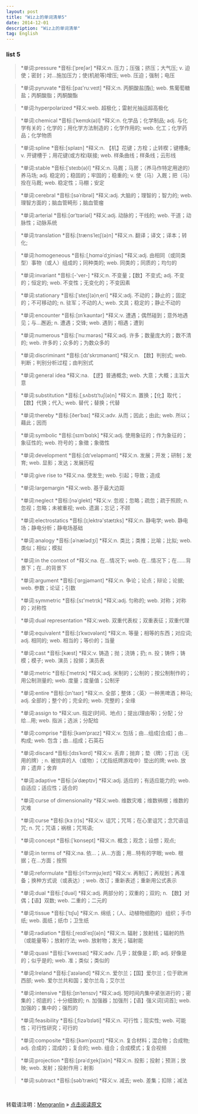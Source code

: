 ```yaml
---
layout: post
title: "Wiz上的单词清单5"
date: 2014-12-01
description: "Wiz上的单词清单"
tag: English
---
```


### list 5

>*单词:pressure
>*音标:[ˈpreʃər]
>*释义:n. 压力；压强；挤压；大气压; v. 迫使；密封；对…施加压力；使(机舱等)增压; web. 压迫；强制；电压
 
>*单词:pyruvate
>*音标:[paɪ'ruːveɪt]
>*释义:n. 丙酮酸盐[酯]; web. 焦葡萄糖盐；丙酮酸脂；丙酮酸酯
 
>*单词:hyperpolarized
>*释义:web. 超极化；雷射光抽运超高极化
 
>*单词:chemical
>*音标:[ˈkemɪk(ə)l]
>*释义:n. 化学品；化学制品; adj. 与化学有关的；化学的；用化学方法制造的；化学作用的; web. 化工；化学药品；化学物质
 
>*单词:spline
>*音标:[splaɪn]
>*释义:n. 【机】花键；方栓；止转楔；键槽条; v. 开键槽于；用花键(或方栓)联接; web. 样条曲线；样条线；云形线
 
>*单词:stable
>*音标:[ˈsteɪb(ə)l]
>*释义:n. 马厩；马房；（养马作特定用途的）养马场; adj. 稳定的；稳固的；牢固的；稳重的; v. 使（马）入厩；把（马）拴在马厩; web. 稳定性；马棚；安定
 
>*单词:cerebral
>*音标:[səˈribrəl]
>*释义:adj. 大脑的；理智的；智力的; web. 理智方面的；脑血管畸形；脑血管瘤
 
>*单词:arterial
>*音标:[ɑrˈtɪəriəl]
>*释义:adj. 动脉的；干线的; web. 干道；动脉性；动脉系统
 
>*单词:translation
>*音标:[trænsˈleɪʃ(ə)n]
>*释义:n. 翻译；译文；译本；转化;
 
>*单词:homogeneous
>*音标:[ˌhɑməˈdʒiniəs]
>*释义:adj. 由相同（或同类型）事物（或人）组成的；同种类的; web. 同类的；同质的；均匀的
 
>*单词:invariant
>*音标:[-'ver-]
>*释义:n. 不变量；【数】不变式; adj. 不变的；恒定的; web. 不变性；无变化的；不变因素
 
>*单词:stationary
>*音标:[ˈsteɪʃ(ə)nˌeri]
>*释义:adj. 不动的；静止的；固定的；不可移动的; n. 驻军；不动的人; web. 文具；稳定的；静止不动的
 
>*单词:encounter
>*音标:[ɪnˈkaʊntər]
>*释义:v. 遭遇；偶然碰到；意外地遇见；与…邂逅; n. 遭遇；交锋; web. 遇到；相遇；遭到
 
>*单词:numerous
>*音标:[ˈnuːmərəs]
>*释义:adj. 许多；数量庞大的；数不清的; web. 许多的；众多的；为数众多的
 
>*单词:discriminant
>*音标:[dɪ'skrɪmənənt]
>*释义:n. 【数】判别式; web. 判断；判别分析过程；由判别式
 
>*单词:general idea
>*释义:na. 【逻】普通概念; web. 大意；大概；主旨大意
 
>*单词:substitution
>*音标:[ˌsʌbstɪˈtuʃ(ə)n]
>*释义:n. 置换；【化】取代；【数】代换；代入; web. 替代；替换；代替
 
>*单词:thereby
>*音标:[ðerˈbaɪ]
>*释义:adv. 从而；因此；由此; web. 所以；藉此；因而
 
>*单词:symbolic
>*音标:[sɪmˈbɑlɪk]
>*释义:adj. 使用象征的；作为象征的；象征性的; web. 符号的；象徵；象徵性
 
>*单词:development
>*音标:[dɪˈveləpmənt]
>*释义:n. 发展；开发；研制；发育; web. 显影；发达；发展历程
 
>*单词:give rise to
>*释义:na. 使发生; web. 引起；导致；造成
 
>*单词:largemargin
>*释义:web. 基于最大边距
 
>*单词:neglect
>*音标:[nəˈɡlekt]
>*释义:v. 忽视；忽略；疏忽；疏于照顾; n. 忽视；忽略；未被重视; web. 遗漏；忘记；不顾
 
>*单词:electrostatics
>*音标:[ɪˌlektrə'stætɪks]
>*释义:n. 静电学; web. 静电场；静电分析；静电场基础
 
>*单词:analogy
>*音标:[əˈnælədʒi]
>*释义:n. 类比；类推；比喻；比拟; web. 类似；相似；模拟
 
>*单词:in the context of
>*释义:na. 在…情况下; web. 在...情况下；在……背景下；在…的背景下
 
>*单词:argument
>*音标:[ˈɑrɡjəmənt]
>*释义:n. 争论；论点；辩论；论据; web. 参数；论证；引数
 
>*单词:symmetric
>*音标:[sɪ'metrɪk]
>*释义:adj. 匀称的; web. 对称；对称的；对称性
 
>*单词:dual representation
>*释义:web. 双重代表权；双重表征；双重代理
 
>*单词:equivalent
>*音标:[ɪˈkwɪvələnt]
>*释义:n. 等量；相等的东西；对应词; adj. 相同的; web. 相当的；等价的；当量
 
>*单词:cast
>*音标:[kæst]
>*释义:v. 铸造；抛；浇铸；扔; n. 投；铸件；铸模；模子; web. 演员；投掷；演员表
 
>*单词:metric
>*音标:[ˈmetrɪk]
>*释义:adj. 米制的；公制的；按公制制作的；用公制测量的; web. 度量；度量值；公制牙
 
>*单词:entire
>*音标:[ɪn'taɪr]
>*释义:n. 全部；整体；〈英〉一种黑啤酒；种马; adj. 全部的；整个的；完全的; web. 完整的；全缘
 
>*单词:assign to
>*释义:un. 指定(时间、地点)；提出(理由等)；分配；分给…用; web. 指派；选派；分配给
 
>*单词:comprise
>*音标:[kəmˈpraɪz]
>*释义:v. 包括；由…组成[合成]；由…构成; web. 包含；由...组成；石英石
 
>*单词:discard
>*音标:[dɪsˈkɑrd]
>*释义:v. 丢弃；抛弃；垫（牌）；打出（无用的牌）; n. 被抛弃的人（或物）；（尤指纸牌游戏中）垫出的牌; web. 放弃；遗弃；舍弃
 
>*单词:adaptive
>*音标:[əˈdæptɪv]
>*释义:adj. 适应的；有适应能力的; web. 自适应；适应性；适合的
 
>*单词:curse of dimensionality
>*释义:web. 维数灾难；维数祸根；维数的灾难
 
>*单词:curse
>*音标:[kɜː(r)s]
>*释义:v. 诅咒；咒骂；在心里诅咒；念咒语诅咒; n. 咒；咒语；祸根；咒骂语;
 
>*单词:concept
>*音标:[ˈkɒnsept]
>*释义:n. 概念；观念；设想；观点;
 
>*单词:in terms of
>*释义:na. 依…；从…方面；用…特有的字眼; web. 根据；在...方面；按照
 
>*单词:reformulate
>*音标:[riˈfɔrmjʊˌleɪt]
>*释义:v. 再制订；再规划；再准备；换种方式说（或表达）; web. 改订；重新表述；重新用公式表示
 
>*单词:dual
>*音标:[ˈduəl]
>*释义:adj. 两部分的；双重的；双的; n. 【数】对偶；【语】双数; web. 二重的；二元的
 
>*单词:tissue
>*音标:[ˈtɪʃu]
>*释义:n. 绵纸；（人、动植物细胞的）组织；手巾纸; web. 面纸；纸巾；卫生纸
 
>*单词:radiation
>*音标:[ˌreɪdiˈeɪʃ(ə)n]
>*释义:n. 辐射；放射线；辐射的热（或能量等）；放射疗法; web. 放射物；发光；辐射能
 
>*单词:quasi
>*音标:['kweɪsaɪ]
>*释义:adv. 几乎；就像是；即; adj. 好像是的；似乎是的; web. 准；类似；类似的
 
>*单词:Ireland
>*音标:[ˈaɪələnd]
>*释义:n. 爱尔兰；【国】爱尔兰；位于欧洲西部; web. 爱尔兰共和国；爱尔兰岛；艾尔兰
 
>*单词:intensive
>*音标:[ɪnˈtensɪv]
>*释义:adj. 短时间内集中紧张进行的；密集的；彻底的；十分细致的; n. 加强器；加强剂；【语】强义词[词首]; web. 加强的；集中的；强烈的
 
>*单词:feasibility
>*音标:[ˌfizəˈbɪləti]
>*释义:n. 可行性；现实性; web. 可能性；可行性研究；可行的
 
>*单词:composite
>*音标:[kəmˈpɑzɪt]
>*释义:n. 复合材料；混合物；合成物; adj. 合成的；混成的；复合的; web. 组合；合成模式；复合视频
 
>*单词:projection
>*音标:[prəˈdʒekʃ(ə)n]
>*释义:n. 投影；投射；预测；放映; web. 发射；投射作用；射影
 
>*单词:subtract
>*音标:[səbˈtrækt]
>*释义:v. 减去; web. 差集；扣除；减法



<br>

转载请注明：[Mengranlin](https://lmrshare.github.io) » [点击阅读原文](https://lmrshare.github.io/2015/09/iOS9_Note/) 

